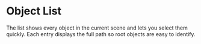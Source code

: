 # Object List

The list shows every object in the current scene and lets you select them quickly.
Each entry displays the full path so root objects are easy to identify.
